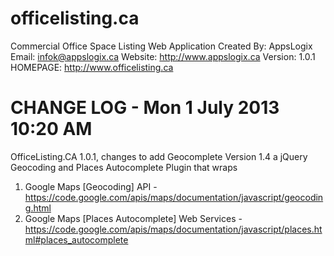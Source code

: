 officelisting.ca
================

Commercial Office Space Listing Web Application
Created By: AppsLogix
Email: infok@appslogix.ca
Website: http://www.appslogix.ca
Version: 1.0.1
HOMEPAGE: http://www.officelisting.ca

CHANGE LOG - Mon 1 July 2013 10:20 AM
=======================================

OfficeListing.CA 1.0.1, changes to add Geocomplete Version 1.4 a jQuery Geocoding and Places Autocomplete Plugin that wraps 

1. Google Maps [Geocoding] API - https://code.google.com/apis/maps/documentation/javascript/geocoding.html
2. Google Maps [Places Autocomplete] Web Services - https://code.google.com/apis/maps/documentation/javascript/places.html#places_autocomplete
